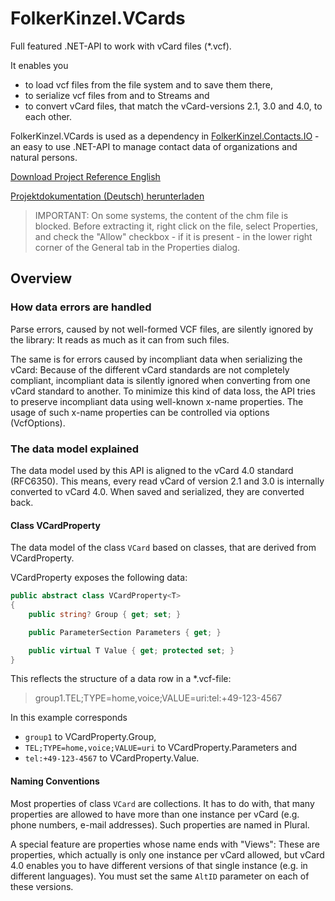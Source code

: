 # FolkerKinzel.VCards
Full featured .NET-API to work with vCard files (*.vcf).

It enables you
* to load vcf files from the file system and to save them there,
* to serialize vcf files from and to Streams and
* to convert vCard files, that match the vCard-versions 2.1, 3.0 and 4.0, to each other.

FolkerKinzel.VCards is used as a dependency in [FolkerKinzel.Contacts.IO](https://www.nuget.org/packages/FolkerKinzel.Contacts.IO/) - an easy to use .NET-API
to manage contact data of organizations and natural persons.

[Download Project Reference English](https://github.com/FolkerKinzel/VCards/blob/master/FolkerKinzel.VCards.Reference.en/Help/FolkerKinzel.VCards.en.chm)

[Projektdokumentation (Deutsch) herunterladen](https://github.com/FolkerKinzel/VCards/blob/master/FolkerKinzel.VCards.Doku.de/Help/FolkerKinzel.VCards.de.chm)

> IMPORTANT: On some systems, the content of the chm file is blocked. Before extracting it,
>  right click on the file, select Properties, and check the "Allow" checkbox - if it 
> is present - in the lower right corner of the General tab in the Properties dialog.


## Overview
### How data errors are handled

Parse errors, caused by not well-formed VCF files, are silently ignored by the library: It reads as much as it can from
such files.

The same is for errors caused by incompliant data when serializing the vCard: Because of the different vCard standards 
are not completely compliant, incompliant data is silently ignored when converting from one 
vCard standard to another. To minimize this kind of data loss, the API tries to preserve incompliant data 
using well-known x-name properties. The usage of such x-name properties can be 
controlled via options (VcfOptions).

### The data model explained

The data model used by this API is aligned to the vCard 4.0 standard (RFC6350). This means, every read
vCard of version 2.1 and 3.0 is internally converted to vCard 4.0. When saved and serialized, they are 
converted back.

#### Class VCardProperty<T>

The data model of the class `VCard` based on classes, that are derived from VCardProperty<T>.

VCardProperty<T> exposes the following data:

```csharp
public abstract class VCardProperty<T>
{
    public string? Group { get; set; }

    public ParameterSection Parameters { get; }

    public virtual T Value { get; protected set; }
}
````

This reflects the structure of a data row in a *.vcf-file:
> group1.TEL;TYPE=home,voice;VALUE=uri:tel:+49-123-4567

In this example corresponds
* `group1` to VCardProperty<T>.Group,
* `TEL;TYPE=home,voice;VALUE=uri` to VCardProperty<T>.Parameters and
* `tel:+49-123-4567` to VCardProperty<T>.Value.

#### Naming Conventions

Most properties of class `VCard` are collections. It has to do with, that many properties are allowed to have more than one
instance per vCard (e.g. phone numbers, e-mail addresses). Such properties are named in Plural.</para>
              
A special feature are properties whose name ends with "Views": These are properties, which actually is only one instance per vCard allowed, but
vCard 4.0 enables you to have different versions of that single instance (e.g. in different languages). You must set the same `AltID` parameter
on each of these versions.